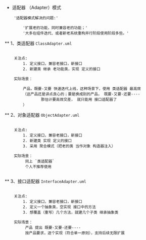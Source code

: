 * 适配器  （Adapter）模式

```hql
    '适配器模式解决的问题:'

        '扩展老的功能，同时兼容老的功能；'
        '大多在组件迭代、或者新老系统重构并行阶段使用阶段多些。'

```


** 1、类适配器 `ClassAdapter.uml`

``` hql
    
    关注点: 
        1. 定义接口，兼容老接口，新接口
        2. 新建类 继承 老功能类，实现 定义的接口
  
    实际场景：
    
        产品，既要-又要 快速迭代上线，这种场景下，使用 类适配器 最高效
        （这产品还是讲点良心的；要是换成别的产品， 既要-又要-还要----
                那估计要高效交差， 就只能用 接口适配器了
        ）
```


** 2、对象适配器 `ObjectAdapter.uml`

``` hql
    
    关注点: 
        1. 定义接口，兼容老接口，新接口
        2. 新建类 实现 定义的接口
        3. 采用 聚合模式（把老的类 当作对象 构造器注入）
  
    实际场景：
         同上 `类适配器`
         个人不推荐使用
    
```



** 3、接口适配器 `InterfaceAdapter.uml`


``` hql
    
    关注点: 
        1. 定义接口，兼容老接口，新接口
        2. 定义一个抽象类，空实现 接口中的方法
        3. 想覆盖（重写）几个方法，就建几个子类 继承抽象类
  
    实际场景：
         产品 提出 既要-又要-还要----
         按产品要求，逐个实现（符合单一原则），支持后续无限扩展
    
```